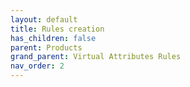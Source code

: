 ```yaml
---
layout: default
title: Rules creation
has_children: false
parent: Products
grand_parent: Virtual Attributes Rules
nav_order: 2
---
```

